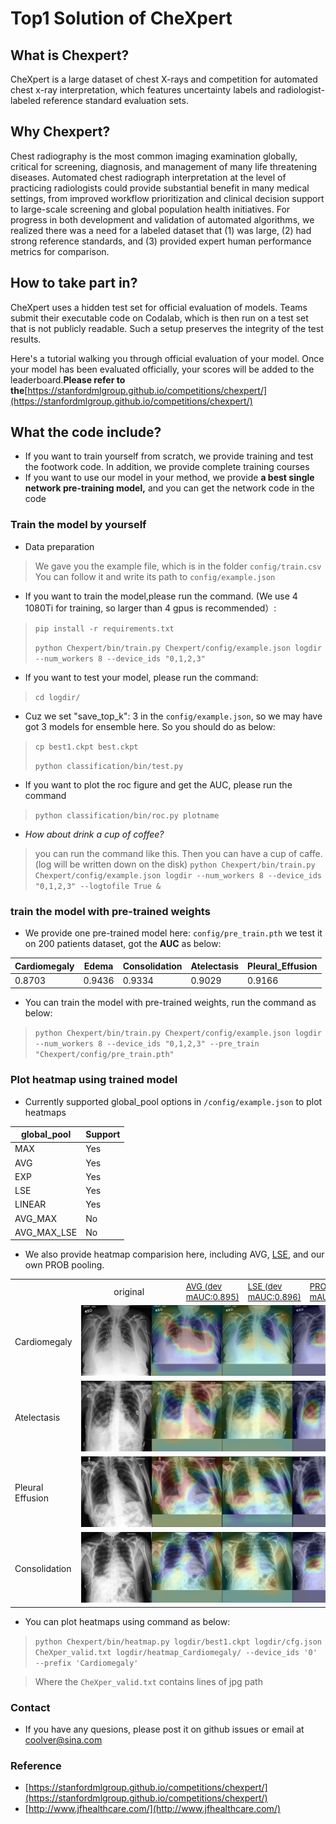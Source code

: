 # Top1 Solution of CheXpert

## What is Chexpert?
CheXpert is a large dataset of chest X-rays and competition for automated chest x-ray interpretation, which features uncertainty labels and radiologist-labeled reference standard evaluation sets.
## Why Chexpert?
Chest radiography is the most common imaging examination globally, critical for screening, diagnosis, and management of many life threatening diseases. Automated chest radiograph interpretation at the level of practicing radiologists could provide substantial benefit in many medical settings, from improved workflow prioritization and clinical decision support to large-scale screening and global population health initiatives. For progress in both development and validation of automated algorithms, we realized there was a need for a labeled dataset that (1) was large, (2) had strong reference standards, and (3) provided expert human performance metrics for comparison.
## How to take part in?
CheXpert uses a hidden test set for official evaluation of models. Teams submit their executable code on Codalab, which is then run on a test set that is not publicly readable. Such a setup preserves the integrity of the test results.

Here's a tutorial walking you through official evaluation of your model. Once your model has been evaluated officially, your scores will be added to the leaderboard.**Please refer to the**[https://stanfordmlgroup.github.io/competitions/chexpert/](https://stanfordmlgroup.github.io/competitions/chexpert/)
## What the code include?
* If you want to train yourself from scratch, we provide training and test the footwork code. In addition, we provide complete training courses
* If you want to use our model in your method, we provide **a best single network pre-training model,** and you can get the network code in the code

### Train the model by yourself

* Data preparation
> We gave you the example file, which is in the folder `config/train.csv`
> You can follow it and write its path to `config/example.json`

* If you want to train the model,please run the command. (We use 4 1080Ti for training, so larger than 4 gpus is recommended）:
> `pip install -r requirements.txt`
> 
> `python Chexpert/bin/train.py Chexpert/config/example.json logdir --num_workers 8 --device_ids "0,1,2,3"`

* If you want to test your model, please run the command:
> `cd logdir/`

* Cuz we set "save_top_k": 3 in the `config/example.json`, so we may have got 3 models for ensemble here. So you should do as below:
> `cp best1.ckpt best.ckpt`
> 
> `python classification/bin/test.py`

* If you want to plot the roc figure and get the AUC, please run the command
> `python classification/bin/roc.py plotname`

 * *How about drink a cup of coffee?*
> you can run the command like this. Then you can have a cup of caffe.(log will be written down on the disk)
`python Chexpert/bin/train.py Chexpert/config/example.json logdir --num_workers 8 --device_ids "0,1,2,3" --logtofile True &`

### train the model with pre-trained weights
* We provide one pre-trained model here: `config/pre_train.pth`
we test it on 200 patients dataset, got the **AUC** as below:

|Cardiomegaly|Edema|Consolidation|Atelectasis|Pleural_Effusion|
|---------|-----|---|----|-----|
|0.8703|0.9436|0.9334|0.9029|0.9166|

* You can train the model with pre-trained weights, run the command as below:

> `python Chexpert/bin/train.py Chexpert/config/example.json logdir --num_workers 8 --device_ids "0,1,2,3" --pre_train "Chexpert/config/pre_train.pth" `

### Plot heatmap using trained model

* Currently supported global_pool options in `/config/example.json` to plot heatmaps

|global_pool|Support|
|------|-----|
|MAX|Yes|
|AVG|Yes|
|EXP|Yes|
|LSE|Yes|
|LINEAR|Yes|
|AVG_MAX|No|
|AVG_MAX_LSE|No|

* We also provide heatmap comparision here, including AVG, [LSE](https://arxiv.org/abs/1705.02315), and our own PROB pooling.


<table>
  <tr>
    <td> </td>
		<td>  &nbsp;&nbsp;&nbsp;&nbsp;&nbsp;&nbsp;&nbsp;&nbsp;&nbsp;&nbsp;&nbsp;&nbsp;&nbsp;&nbsp;original&nbsp;&nbsp;&nbsp;&nbsp;&nbsp;&nbsp;&nbsp;&nbsp;&nbsp;&nbsp;&nbsp;&nbsp;&nbsp;&nbsp; </td>
		<td><a  href="config/example_AVG.json"><font size=2>AVG (dev mAUC:0.895)</font></a></td>
    <td><a  href="config/example_LSE.json"><font size=2>LSE (dev mAUC:0.896)</font></a></td>
    <td><a   href="config/example_PROB.json"><font size=2>PROB (dev mAUC:0.896)</font></a></td>
	<tr>
  <tr>
    <td>Cardiomegaly </td>
		<td colspan="4"><img src="Cardiomegaly.jpg"></td>
	<tr>
  <tr>
    <td>Atelectasis </td>
		<td colspan="4"><img src="Atelectasis.jpg"></td>
        <tr>
    <td>Pleural Effusion </td>
		<td colspan="4"><img src="Pleural_Effusion.jpg"></td>
           <tr>
    <td>Consolidation </td>
		<td colspan="4"><img src="Consolidation.jpg"></td>
</table>

* You can plot heatmaps using command as below:


> `python Chexpert/bin/heatmap.py logdir/best1.ckpt logdir/cfg.json CheXper_valid.txt logdir/heatmap_Cardiomegaly/ --device_ids '0' --prefix 'Cardiomegaly'`

> Where the `CheXper_valid.txt` contains lines of jpg path 


### Contact
* If you have any quesions, please post it on github issues or email at coolver@sina.com

### Reference
* [https://stanfordmlgroup.github.io/competitions/chexpert/](https://stanfordmlgroup.github.io/competitions/chexpert/)
* [http://www.jfhealthcare.com/](http://www.jfhealthcare.com/)








